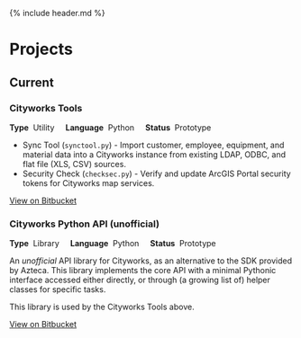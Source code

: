 {% include header.md %}

# Projects

## Current

### Cityworks Tools

**Type**  Utility     **Language**  Python     **Status**  Prototype

  * Sync Tool (`synctool.py`) - Import customer, employee, equipment, and
    material data into a Cityworks instance from existing LDAP, ODBC, and
    flat file (XLS, CSV) sources.
  * Security Check (`checksec.py`) - Verify and update ArcGIS Portal security
    tokens for Cityworks map services.

[View on Bitbucket](https://bitbucket.org/pbflgis/cwtools)

### Cityworks Python API (unofficial)

**Type**  Library     **Language**  Python     **Status**  Prototype

An *unofficial* API library for Cityworks, as an alternative to the SDK
provided by Azteca.  This library implements the core API with a minimal
Pythonic interface accessed either directly, or through (a growing list of)
helper classes for specific tasks.

This library is used by the Cityworks Tools above.

[View on Bitbucket](https://bitbucket.org/pbflgis/python-cwapi)

<!--

## Completed

> TODO

-->